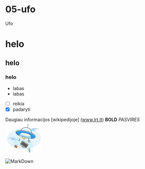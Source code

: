 # 05-ufo
Ufo
# helo
## helo
### helo
 - labas 
 - labas 
 - [ ] reikia
 - [x] padaryti

Daugiau informacijos [wikipedijoje] (www.lrt.lt)
**BOLD**   _PASVIRES_  
![Alt text](./img/ufo1.jpg)

![MarkDown](https://docs.github.com/en/get-started/writing-on-github/getting-started-with-writing-and-formatting-on-github/basic-writing-and-formatting-syntax)

